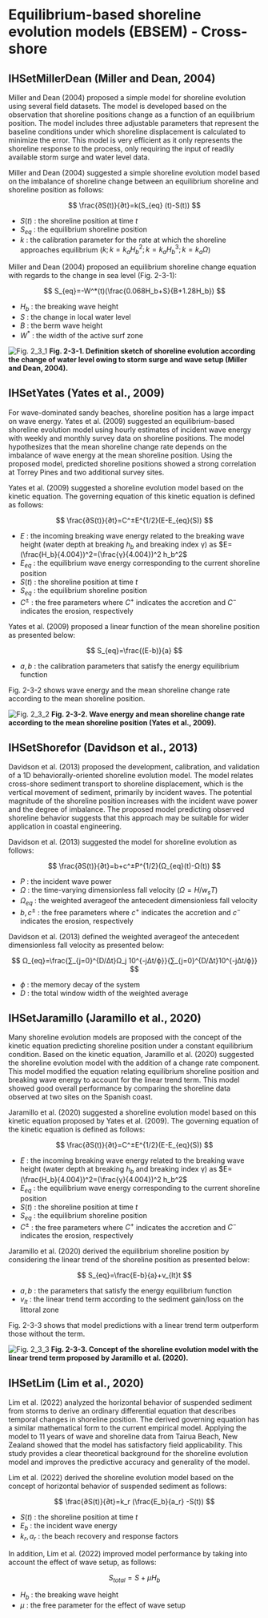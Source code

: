 # Equilibrium-based shoreline evolution models (EBSEM) - Cross-shore 

## IHSetMillerDean (Miller and Dean, 2004)

Miller and Dean (2004) proposed a simple model for shoreline evolution using several field datasets. The model is developed based on the observation that shoreline positions change as a function of an equilibrium position. The model includes three adjustable parameters that represent the baseline conditions under which shoreline displacement is calculated to minimize the error. This model is very efficient as it only represents the shoreline response to the process, only requiring the input of readily available storm surge and water level data.

Miller and Dean (2004) suggested a simple shoreline evolution model based on the imbalance of shoreline change between an equilibrium shoreline and shoreline position as follows:

$$
\frac{∂S(t)}{∂t}=k(S_{eq} (t)-S(t))
$$

- $S(t)$ : the shoreline position at time $t$
- $S_{eq}$ : the equilibrium shoreline position
- $k$ : the calibration parameter for the rate at which the shoreline approaches equilibrium ($k; k=k_a H_b^2; k=k_a H_b^3; k=k_a Ω$)

Miller and Dean (2004) proposed an equilibrium shoreline change equation with regards to the change in sea level (Fig. 2-3-1):

$$
S_{eq}=-W^*(t)(\frac{0.068H_b+S}{B+1.28H_b})
$$

- $H_b$ : the breaking wave height
- $S$ : the change in local water level
- $B$ : the berm wave height
- $W^*$ : the width of the active surf zone

![Fig. 2_3_1](images/Figure2_3_1.png)
**Fig. 2-3-1. Definition sketch of shoreline evolution according the change of water level owing to storm surge and wave setup (Miller and Dean, 2004).**

## IHSetYates (Yates et al., 2009)

For wave-dominated sandy beaches, shoreline position has a large impact on wave energy. Yates et al. (2009) suggested an equilibrium-based shoreline evolution model using hourly estimates of incident wave energy with weekly and monthly survey data on shoreline positions. The model hypothesizes that the mean shoreline change rate depends on the imbalance of wave energy at the mean shoreline position. Using the proposed model, predicted shoreline positions showed a strong correlation at Torrey Pines and two additional survey sites.

Yates et al. (2009) suggested a shoreline evolution model based on the kinetic equation. The governing equation of this kinetic equation is defined as follows:

$$
\frac{∂S(t)}{∂t}=C^±E^{1/2}(E-E_{eq}(S))
$$

- $E$ : the incoming breaking wave energy related to the breaking wave height (water depth at breaking $h_b$ and breaking index γ) as $E=(\frac{H_b}{4.004})^2=(\frac{γ}{4.004})^2 h_b^2$
- $E_{eq}$ : the equilibrium wave energy corresponding to the current shoreline position
- $S(t)$ : the shoreline position at time $t$
- $S_{eq}$ : the equilibrium shoreline position
- $C^±$ : the free parameters where $C^+$ indicates the accretion and $C^-$ indicates the erosion, respectively

Yates et al. (2009) proposed a linear function of the mean shoreline position as presented below:

$$
S_{eq}=\frac{(E-b)}{a}
$$

- $a,b$ : the calibration parameters that satisfy the energy equilibrium function

Fig. 2-3-2 shows wave energy and the mean shoreline change rate according to the mean shoreline position.

![Fig. 2_3_2](images/Figure2_3_2.png)
**Fig. 2-3-2. Wave energy and mean shoreline change rate according to the mean shoreline position (Yates et al., 2009).**

## IHSetShorefor (Davidson et al., 2013)

Davidson et al. (2013) proposed the development, calibration, and validation of a 1D behaviorally-oriented shoreline evolution model. The model relates cross-shore sediment transport to shoreline displacement, which is the vertical movement of sediment, primarily by incident waves. The potential magnitude of the shoreline position increases with the incident wave power and the degree of imbalance. The proposed model predicting observed shoreline behavior suggests that this approach may be suitable for wider application in coastal engineering.

Davidson et al. (2013) suggested the model for shoreline evolution as follows:

$$
\frac{∂S(t)}{∂t}=b+c^±P^{1/2}(Ω_{eq}(t)-Ω(t))
$$

- $P$ : the incident wave power
- $Ω$ : the time-varying dimensionless fall velocity ($Ω=H/w_sT$)
- $Ω_{eq}$ : the weighted averageof the antecedent dimensionless fall velocity
- $b,c^±$ : the free parameters where $c^+$ indicates the accretion and $c^-$ indicates the erosion, respectively

Davidson et al. (2013) defined the weighted averageof the antecedent dimensionless fall velocity as presented below:

$$
Ω_{eq}=\frac{∑_{j=0}^{D/Δt}Ω_j 10^{-jΔt/ϕ}}{∑_{j=0}^{D/Δt}10^{-jΔt/ϕ}}
$$

- $ϕ$ : the memory decay of the system
- $D$ : the total window width of the weighted average

## IHSetJaramillo (Jaramillo et al., 2020)

Many shoreline evolution models are proposed with the concept of the kinetic equation predicting shoreline position under a constant equilibrium condition. Based on the kinetic equation, Jaramillo et al. (2020) suggested the shoreline evolution model with the addition of a change rate component. This model modified the equation relating equilibrium shoreline position and breaking wave energy to account for the linear trend term. This model showed good overall performance by comparing the shoreline data observed at two sites on the Spanish coast.

Jaramillo et al. (2020) suggested a shoreline evolution model based on this kinetic equation proposed by Yates et al. (2009). The governing equation of the kinetic equation is defined as follows:

$$
\frac{∂S(t)}{∂t}=C^±E^{1/2}(E-E_{eq}(S))
$$

- $E$ : the incoming breaking wave energy related to the breaking wave height (water depth at breaking $h_b$ and breaking index γ) as $E=(\frac{H_b}{4.004})^2=(\frac{γ}{4.004})^2 h_b^2$
- $E_{eq}$ : the equilibrium wave energy corresponding to the current shoreline position
- $S(t)$ : the shoreline position at time $t$
- $S_{eq}$ : the equilibrium shoreline position
- $C^±$ : the free parameters where $C^+$ indicates the accretion and $C^-$ indicates the erosion, respectively

Jaramillo et al. (2020) derived the equilibrium shoreline position by considering the linear trend of the shoreline position as presented below:

$$
S_{eq}=\frac{E-b}{a}+v_{lt}t
$$

- $a,b$ : the parameters that satisfy the energy equilibrium function
- $v_{lt}$ : the linear trend term according to the sediment gain/loss on the littoral zone

Fig. 2-3-3 shows that model predictions with a linear trend term outperform those without the term.

![Fig. 2_3_3](images/Figure2_3_3.png)
**Fig. 2-3-3. Concept of the shoreline evolution model with the linear trend term proposed by Jaramillo et al. (2020).**

## IHSetLim (Lim et al., 2020)

Lim et al. (2022) analyzed the horizontal behavior of suspended sediment from storms to derive an ordinary differential equation that describes temporal changes in shoreline position. The derived governing equation has a similar mathematical form to the current empirical model. Applying the model to 11 years of wave and shoreline data from Tairua Beach, New Zealand showed that the model has satisfactory field applicability. This study provides a clear theoretical background for the shoreline evolution model and improves the predictive accuracy and generality of the model.

Lim et al. (2022) derived the shoreline evolution model based on the concept of horizontal behavior of suspended sediment as follows:

$$
\frac{∂S(t)}{∂t}=k_r (\frac{E_b}{a_r} -S(t))
$$

- $S(t)$ : the shoreline position at time $t$
- $E_b$ : the incident wave energy
- $k_r,a_r$ : the beach recovery and response factors

In addition, Lim et al. (2022) improved model performance by taking into account the effect of wave setup, as follows:

$$
S_{total}=S+μH_b
$$

- $H_b$ : the breaking wave height
- $μ$ : the free parameter for the effect of wave setup